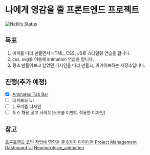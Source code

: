 # 나에게 영감을 줄 프론트엔드 프로젝트
[![Netlify Status](https://api.netlify.com/api/v1/badges/97dbb5fe-0b24-4cde-aeb1-002cda1c1dac/deploy-status)](https://app.netlify.com/sites/getting-inspired/deploys)
## 목표

1. 예제를 따라 만들면서 HTML, CSS, JS로 스타일링 연습을 합니다.
2. css, svg를 이용해 animation 연습을 합니다.
3. 평소 만들어보고 싶었던 디자인을 따라 만들고, 아카이브하는 저장소입니다.

## 진행(추가 예정)

- [x] [Animated Tab Bar](./menu-tab)
- [ ] 대쉬보드 UI
- [ ] 뉴모피즘 디자인
- [ ] 토스 채용 공고 사이트(스크롤 이벤트 적용한 디자인)

## 참고

[프론트엔드 코딩 작업에 영향을 줄 8가지 아이디어](https://yozm.wishket.com/magazine/detail/806/?fbclid=IwAR22SnsUZ0YrnHJqhvILpcmRmWOQQw1mKgQf8NZNf1pAaS8cSQV0qAiIvwM)
[Project Management Dashboard UI](https://codepen.io/aybukeceylan/pen/OJRNbZp)
[Neumorphism_animation](https://codepen.io/ma_suwa/pen/eYdZVML)
